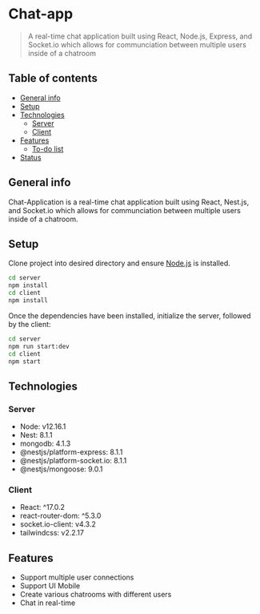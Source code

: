 # Chat-app

> A real-time chat application built using React, Node.js, Express, and Socket.io which allows for communciation between multiple users inside of a chatroom

## Table of contents

- [General info](#general-info)
- [Setup](#setup)
- [Technologies](#technologies)
  - [Server](#server)
  - [Client](#client)
- [Features](#features)
  - [To-do list](#to-do-list)
- [Status](#status)

## General info

Chat-Application is a real-time chat application built using React, Nest.js, and Socket.io which allows for communciation between multiple users inside of a chatroom.

## Setup

Clone project into desired directory and ensure [Node.js](https://nodejs.org/en/download/) is installed.

```bash
cd server
npm install
cd client
npm install

```

Once the dependencies have been installed, initialize the server, followed by the client:

```bash
cd server
npm run start:dev
cd client
npm start
```

## Technologies

### Server

- Node: v12.16.1
- Nest: 8.1.1
- mongodb: 4.1.3
- @nestjs/platform-express: 8.1.1
- @nestjs/platform-socket.io: 8.1.1
- @nestjs/mongoose: 9.0.1

### Client

- React: ^17.0.2
- react-router-dom: ^5.3.0
- socket.io-client: v4.3.2
- tailwindcss: v2.2.17

## Features

- Support multiple user connections
- Support UI Mobile
- Create various chatrooms with different users
- Chat in real-time


